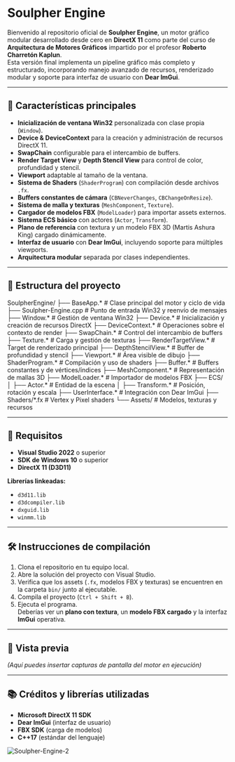 # Soulpher Engine

Bienvenido al repositorio oficial de **Soulpher Engine**, un motor gráfico modular desarrollado desde cero en **DirectX 11** como parte del curso de **Arquitectura de Motores Gráficos** impartido por el profesor **Roberto Charretón Kaplun**.  
Esta versión final implementa un pipeline gráfico más completo y estructurado, incorporando manejo avanzado de recursos, renderizado modular y soporte para interfaz de usuario con **Dear ImGui**.

---

## 🚀 Características principales

- **Inicialización de ventana Win32** personalizada con clase propia (`Window`).
- **Device & DeviceContext** para la creación y administración de recursos DirectX 11.
- **SwapChain** configurable para el intercambio de buffers.
- **Render Target View** y **Depth Stencil View** para control de color, profundidad y stencil.
- **Viewport** adaptable al tamaño de la ventana.
- **Sistema de Shaders** (`ShaderProgram`) con compilación desde archivos `.fx`.
- **Buffers constantes de cámara** (`CBNeverChanges`, `CBChangeOnResize`).
- **Sistema de malla y texturas** (`MeshComponent`, `Texture`).
- **Cargador de modelos FBX** (`ModelLoader`) para importar assets externos.
- **Sistema ECS básico** con actores (`Actor`, `Transform`).
- **Plano de referencia** con textura y un modelo FBX 3D (Martis Ashura King) cargado dinámicamente.
- **Interfaz de usuario** con **Dear ImGui**, incluyendo soporte para múltiples viewports.
- **Arquitectura modular** separada por clases independientes.

---

## 📂 Estructura del proyecto

SoulpherEngine/
├── BaseApp.* # Clase principal del motor y ciclo de vida
├── Soulpher-Engine.cpp # Punto de entrada Win32 y reenvío de mensajes
├── Window.* # Gestión de ventana Win32
├── Device.* # Inicialización y creación de recursos DirectX
├── DeviceContext.* # Operaciones sobre el contexto de render
├── SwapChain.* # Control del intercambio de buffers
├── Texture.* # Carga y gestión de texturas
├── RenderTargetView.* # Target de renderizado principal
├── DepthStencilView.* # Buffer de profundidad y stencil
├── Viewport.* # Área visible de dibujo
├── ShaderProgram.* # Compilación y uso de shaders
├── Buffer.* # Buffers constantes y de vértices/índices
├── MeshComponent.* # Representación de mallas 3D
├── ModelLoader.* # Importador de modelos FBX
├── ECS/
│ ├── Actor.* # Entidad de la escena
│ ├── Transform.* # Posición, rotación y escala
├── UserInterface.* # Integración con Dear ImGui
├── Shaders/*.fx # Vertex y Pixel shaders
└── Assets/ # Modelos, texturas y recursos


---

## 📌 Requisitos

- **Visual Studio 2022** o superior  
- **SDK de Windows 10** o superior  
- **DirectX 11 (D3D11)**  

**Librerías linkeadas:**
- `d3d11.lib`
- `d3dcompiler.lib`
- `dxguid.lib`
- `winmm.lib`

---

## 🛠 Instrucciones de compilación

1. Clona el repositorio en tu equipo local.
2. Abre la solución del proyecto con Visual Studio.
3. Verifica que los assets (`.fx`, modelos FBX y texturas) se encuentren en la carpeta `bin/` junto al ejecutable.
4. Compila el proyecto (`Ctrl + Shift + B`).
5. Ejecuta el programa.  
   Deberías ver un **plano con textura**, un **modelo FBX cargado** y la interfaz **ImGui** operativa.

---

## 📸 Vista previa

*(Aquí puedes insertar capturas de pantalla del motor en ejecución)*

---

## 📚 Créditos y librerías utilizadas

- **Microsoft DirectX 11 SDK**
- **Dear ImGui** (interfaz de usuario)
- **FBX SDK** (carga de modelos)
- **C++17** (estándar del lenguaje)



![Soulpher-Engine-2](https://github.com/user-attachments/assets/56045229-0796-4791-a405-babeee5f21dc)
